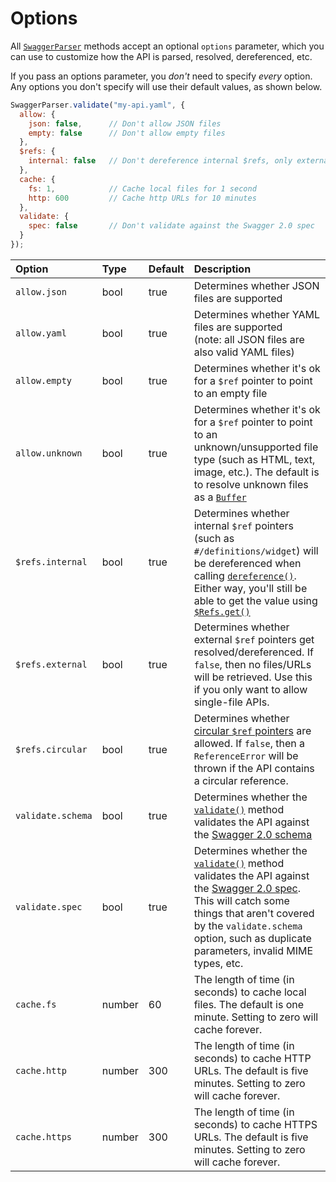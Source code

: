 Options
==========================

All [`SwaggerParser`](swagger-parser.md) methods accept an optional `options` parameter, which you can use to customize how the API is parsed, resolved, dereferenced, etc.

If you pass an options parameter, you _don't_ need to specify _every_ option.  Any options you don't specify will use their default values, as shown below.

```javascript
SwaggerParser.validate("my-api.yaml", {
  allow: {
    json: false,      // Don't allow JSON files
    empty: false      // Don't allow empty files
  },
  $refs: {
    internal: false   // Don't dereference internal $refs, only external
  },
  cache: {
    fs: 1,            // Cache local files for 1 second
    http: 600         // Cache http URLs for 10 minutes
  },
  validate: {
    spec: false       // Don't validate against the Swagger 2.0 spec
  }
});
```

|Option           |Type     |Default   |Description
|:----------------|:--------|:---------|:----------
|`allow.json`     |bool     |true      |Determines whether JSON files are supported
|`allow.yaml`     |bool     |true      |Determines whether YAML files are supported<br> (note: all JSON files are also valid YAML files)
|`allow.empty`    |bool     |true      |Determines whether it's ok for a `$ref` pointer to point to an empty file
|`allow.unknown`  |bool     |true      |Determines whether it's ok for a `$ref` pointer to point to an unknown/unsupported file type (such as HTML, text, image, etc.). The default is to resolve unknown files as a [`Buffer`](https://nodejs.org/api/buffer.html#buffer_class_buffer)
|`$refs.internal` |bool     |true      |Determines whether internal `$ref` pointers (such as `#/definitions/widget`) will be dereferenced when calling [`dereference()`](swagger-parser.md#dereferenceapi-options-callback).  Either way, you'll still be able to get the value using [`$Refs.get()`](refs.md#getref-options)
|`$refs.external` |bool     |true      |Determines whether external `$ref` pointers get resolved/dereferenced. If `false`, then no files/URLs will be retrieved.  Use this if you only want to allow single-file APIs.
|`$refs.circular` |bool     |true      |Determines whether [circular `$ref` pointers](README.md#circular-refs) are allowed. If `false`, then a `ReferenceError` will be thrown if the API contains a circular reference.
|`validate.schema`|bool     |true      |Determines whether the [`validate()`](swagger-parser.md#validateapi-options-callback) method validates the API against the [Swagger 2.0 schema](https://github.com/swagger-api/swagger-spec/blob/master/schemas/v2.0/schema.json)
|`validate.spec`  |bool     |true      |Determines whether the [`validate()`](swagger-parser.md#validateapi-options-callback) method validates the API against the [Swagger 2.0 spec](https://github.com/swagger-api/swagger-spec/blob/master/versions/2.0.md).  This will catch some things that aren't covered by the `validate.schema` option, such as duplicate parameters, invalid MIME types, etc.
|`cache.fs`       |number   |60        |<a name="caching"></a>The length of time (in seconds) to cache local files.  The default is one minute.  Setting to zero will cache forever.
|`cache.http`     |number   |300       |The length of time (in seconds) to cache HTTP URLs.  The default is five minutes.  Setting to zero will cache forever.
|`cache.https`    |number   |300       |The length of time (in seconds) to cache HTTPS URLs.  The default is five minutes.  Setting to zero will cache forever.


